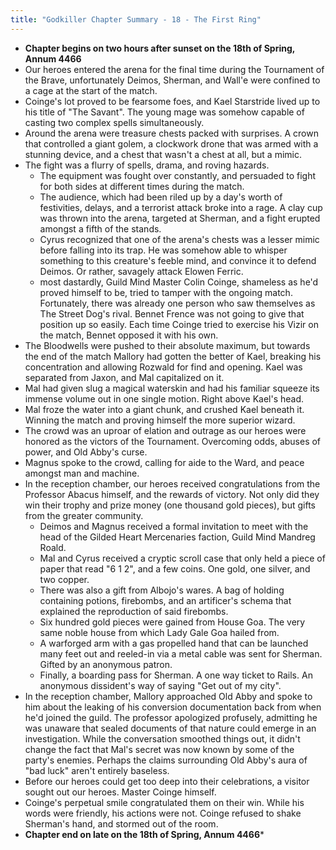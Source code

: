 ```yaml
---
title: "Godkiller Chapter Summary - 18 - The First Ring"
---
```

 - **Chapter begins on two hours after sunset on the 18th of Spring, Annum 4466**
 - Our heroes entered the arena for the final time during the Tournament of the Brave, unfortunately Deimos, Sherman, and Wall'e were confined to a cage at the start of the match.
 - Coinge's lot proved to be fearsome foes, and Kael Starstride lived up to his title of "The Savant". The young mage was somehow capable of casting two complex spells simultaneously.
 - Around the arena were treasure chests packed with surprises. A crown that controlled a giant golem, a clockwork drone that was armed with a stunning device, and a chest that wasn't a chest at all, but a mimic.
 - The fight was a flurry of spells, drama, and roving hazards.
	 - The equipment was fought over constantly, and persuaded to fight for both sides at different times during the match.
	 - The audience, which had been riled up by a day's worth of festivities, delays, and a terrorist attack broke into a rage. A clay cup was thrown into the arena, targeted at Sherman, and a fight erupted amongst a fifth of the stands.
	 - Cyrus recognized that one of the arena's chests was a lesser mimic before falling into its trap. He was somehow able to whisper something to this creature's feeble mind, and convince it to defend Deimos. Or rather, savagely attack Elowen Ferric.
	 - most dastardly, Guild Mind Master Colin Coinge, shameless as he'd proved himself to be, tried to tamper with the ongoing match. Fortunately, there was already one person who saw themselves as The Street Dog's rival. Bennet Frence was not going to give that position up so easily. Each time Coinge tried to exercise his Vizir on the match, Bennet opposed it with his own.
 - The Bloodwells were pushed to their absolute maximum, but towards the end of the match Mallory had gotten the better of Kael, breaking his concentration and allowing Rozwald for find and opening. Kael was separated from Jaxon, and Mal capitalized on it.
 - Mal had given slug a magical waterskin and had his familiar squeeze its immense volume out in one single motion. Right above Kael's head.
 - Mal froze the water into a giant chunk, and crushed Kael beneath it. Winning the match and proving himself the more superior wizard.
 - The crowd was an uproar of elation and outrage as our heroes were honored as the victors of the Tournament. Overcoming odds, abuses of power, and Old Abby's curse.
 - Magnus spoke to the crowd, calling for aide to the Ward, and peace amongst man and machine.
 - In the reception chamber, our heroes received congratulations from the Professor Abacus himself, and the rewards of victory. Not only did they win their trophy and prize money (one thousand gold pieces), but gifts from the greater community.
	 - Deimos and Magnus received a formal invitation to meet with the head of the Gilded Heart Mercenaries faction, Guild Mind Mandreg Roald.
	 - Mal and Cyrus received a cryptic scroll case that only held a piece of paper that read "6 1 2", and a few coins. One gold, one silver, and two copper.
	 - There was also a gift from Albojo's wares. A bag of holding containing potions, firebombs, and an artificer's schema that explained the reproduction of said firebombs.
	 - Six hundred gold pieces were gained from House Goa. The very same noble house from which Lady Gale Goa hailed from.
	 - A warforged arm with a gas propelled hand that can be launched many feet out and reeled-in via a metal cable was sent for Sherman. Gifted by an anonymous patron. 
	 - Finally, a boarding pass for Sherman. A one way ticket to Rails. An anonymous dissident's way of saying "Get out of my city".
 - In the reception chamber, Mallory approached Old Abby and spoke to him about the leaking of his conversion documentation back from when he'd joined the guild. The professor apologized profusely, admitting he was unaware that sealed documents of that nature could emerge in an investigation. While the conversation smoothed things out, it didn't change the fact that Mal's secret was now known by some of the party's enemies. Perhaps the claims surrounding Old Abby's aura of "bad luck" aren't entirely baseless.
 - Before our heroes could get too deep into their celebrations, a visitor sought out our heroes. Master Coinge himself.
 - Coinge's perpetual smile congratulated them on their win. While his words were friendly, his actions were not. Coinge refused to shake Sherman's hand, and stormed out of the room.
 - **Chapter end  on late on the 18th of Spring, Annum 4466***